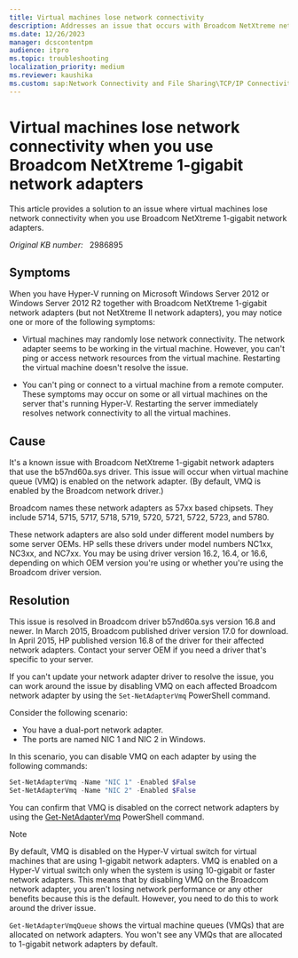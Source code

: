```yaml
---
title: Virtual machines lose network connectivity
description: Addresses an issue that occurs with Broadcom NetXtreme network adapters when you use them on a Hyper-V server.
ms.date: 12/26/2023
manager: dcscontentpm
audience: itpro
ms.topic: troubleshooting
localization_priority: medium
ms.reviewer: kaushika
ms.custom: sap:Network Connectivity and File Sharing\TCP/IP Connectivity (TCP Protocol, NLA, WinHTTP), csstroubleshoot
---
```

# Virtual machines lose network connectivity when you use Broadcom NetXtreme 1-gigabit network adapters

This article provides a solution to an issue where virtual machines lose network connectivity when you use Broadcom NetXtreme 1-gigabit network adapters.

_Original KB number:_ &nbsp; 2986895

## Symptoms

When you have Hyper-V running on Microsoft Windows Server 2012 or Windows Server 2012 R2 together with Broadcom NetXtreme 1-gigabit network adapters (but not NetXtreme II network adapters), you may notice one or more of the following symptoms:

- Virtual machines may randomly lose network connectivity. The network adapter seems to be working in the virtual machine. However, you can't ping or access network resources from the virtual machine. Restarting the virtual machine doesn't resolve the issue.

- You can't ping or connect to a virtual machine from a remote computer. These symptoms may occur on some or all virtual machines on the server that's running Hyper-V. Restarting the server immediately resolves network connectivity to all the virtual machines.

## Cause

It's a known issue with Broadcom NetXtreme 1-gigabit network adapters that use the b57nd60a.sys driver. This issue will occur when virtual machine queue (VMQ) is enabled on the network adapter. (By default, VMQ is enabled by the Broadcom network driver.)

Broadcom names these network adapters as 57xx based chipsets. They include 5714, 5715, 5717, 5718, 5719, 5720, 5721, 5722, 5723, and 5780.

These network adapters are also sold under different model numbers by some server OEMs. HP sells these drivers under model numbers NC1xx, NC3xx, and NC7xx. You may be using driver version 16.2, 16.4, or 16.6, depending on which OEM version you're using or whether you're using the Broadcom driver version.

## Resolution

This issue is resolved in Broadcom driver b57nd60a.sys version 16.8 and newer. In March 2015, Broadcom published driver version 17.0 for download. In April 2015, HP published version 16.8 of the driver for their affected network adapters. Contact your server OEM if you need a driver that's specific to your server.

If you can't update your network adapter driver to resolve the issue, you can work around the issue by disabling VMQ on each affected Broadcom network adapter by using the `Set-NetAdapterVmq` PowerShell command.

Consider the following scenario:

- You have a dual-port network adapter.
- The ports are named NIC 1 and NIC 2 in Windows.

In this scenario, you can disable VMQ on each adapter by using the following commands:

```powershell
Set-NetAdapterVmq -Name "NIC 1" -Enabled $False
Set-NetAdapterVmq -Name "NIC 2" -Enabled $False
```

You can confirm that VMQ is disabled on the correct network adapters by using the [Get-NetAdapterVmq](/powershell/module/netadapter/get-netadaptervmq?view=win10-ps&preserve-view=true) PowerShell command.

> [!NOTE]
> By default, VMQ is disabled on the Hyper-V virtual switch for virtual machines that are using 1-gigabit network adapters. VMQ is enabled on a Hyper-V virtual switch only when the system is using 10-gigabit or faster network adapters. This means that by disabling VMQ on the Broadcom network adapter, you aren't losing network performance or any other benefits because this is the default. However, you need to do this to work around the driver issue.

`Get-NetAdapterVmqQueue` shows the virtual machine queues (VMQs) that are allocated on network adapters. You won't see any VMQs that are allocated to 1-gigabit network adapters by default.
